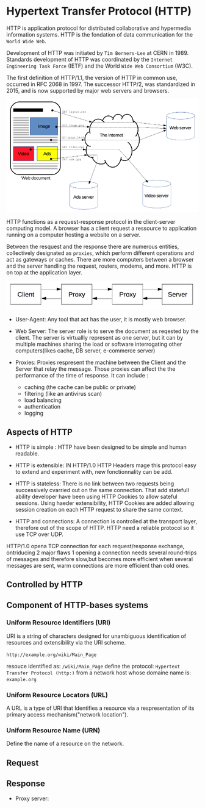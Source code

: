 # Hypertext Transfer Protocol (HTTP)

HTTP is application protocol for distributed collaborative and hypermedia information systems. HTTP is the fondation of data communication for the `World Wide Web`.

Development of HTTP was initiated by `Tim Berners-Lee` at CERN in 1989. Standards development of HTTP was coordinated by the `Internet Engineering Task Force` (IETF) and the World `Wide Web Consortium` (W3C).

The first definition of HTTP/1.1, the version of HTTP in common use, occurred in RFC 2068 in 1997. The successor HTTP/2, was standardized in 2015, and is now supported by major web servers and browsers.

![HTTP-request](./img/http_request.png)

HTTP functions as a request-response protocol in the client-server computing model. A browser has a client request a ressource to application running on a computer hosting a website on a server.

Between the resquest and the response there are numerous entities, collectively designated as `proxies`, which perform different operations and act as gateways or caches. There are more computers between a browser and the server handling the request, routers, modems, and more. HTTP is on top at the application layer.

![Client-Server](./img/Client-server-chain.png)

- User-Agent: Any tool that act has the user, it is mostly web browser.

- Web Server: The server role is to serve the document as reqested by the client. The server is virtuallly represent as one server, but it can by multiple machines sharing the load or software interrogating other computers(likes cache, DB server, e-commerce server)

- Proxies: Proxies respresent the machine between the Client and the Server that relay the message. Those proxies can affect the the performance of the time of response. It can include :

  - caching (the cache can be public or private)
  - filtering (like an antivirus scan)
  - load balancing
  - authentication
  - logging

## Aspects of HTTP

- HTTP is simple : HTTP have been designed to be simple and human readable.

- HTTP is extensible: IN HTTP/1.0 HTTP Headers mage this protocol easy to extend and experiment with, new fonctionnality can be add.

- HTTP is stateless: There is no link between two requests being successively cvarried out on the same connection. That add statefull ability developer have been using HTTP Cookies to allow sateful sessions. Using haeder extensibility, HTTP Cookies are added allowing session creation on each HTTP request to share the same context.

- HTTP and connections: A connection is controlled at the transport layer, therefore out of the scope of HTTP. HTTP need a reliable protocol so it use TCP over UDP.

HTTP/1.0 opena TCP connection for each request/response exchange, ontriducing 2 major flaws 1 opening a connection needs several round-trips of messages and therefore slow,but becomes more efficient when several messages are sent, warm connections are more efficient than cold ones.

## Controlled by HTTP

## Component of HTTP-bases systems

### Uniform Resource Identifiers (URI)

URI is a string of characters designed for unambiguous identification of resources and extensibility via the URI scheme.

`http://example.org/wiki/Main_Page`

resouce identified as: `/wiki/Main_Page`
define the protocol: `Hypertext Transfer Protocol (http:)`
from a network host whose domaine name is: `example.org`

### Uniform Resource Locators (URL)

A URL is a type of URI that Identifies a resource via a respresentation of its primary access mechanism("network location").

### Uniform Resource Name (URN)

Define the name of a resource on the network.

## Request

## Response

- Proxy server:
